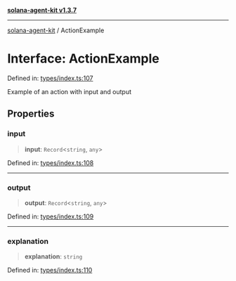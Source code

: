 [**solana-agent-kit v1.3.7**](../README.md)

***

[solana-agent-kit](../README.md) / ActionExample

# Interface: ActionExample

Defined in: [types/index.ts:107](https://github.com/scriptscrypt/solana-agent-kit/blob/28121611ae2e5ee3f891044cd4631bfb441231fc/src/types/index.ts#L107)

Example of an action with input and output

## Properties

### input

> **input**: `Record`\<`string`, `any`\>

Defined in: [types/index.ts:108](https://github.com/scriptscrypt/solana-agent-kit/blob/28121611ae2e5ee3f891044cd4631bfb441231fc/src/types/index.ts#L108)

***

### output

> **output**: `Record`\<`string`, `any`\>

Defined in: [types/index.ts:109](https://github.com/scriptscrypt/solana-agent-kit/blob/28121611ae2e5ee3f891044cd4631bfb441231fc/src/types/index.ts#L109)

***

### explanation

> **explanation**: `string`

Defined in: [types/index.ts:110](https://github.com/scriptscrypt/solana-agent-kit/blob/28121611ae2e5ee3f891044cd4631bfb441231fc/src/types/index.ts#L110)
